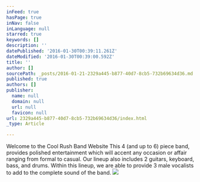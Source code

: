 ```yaml
---
inFeed: true
hasPage: true
inNav: false
inLanguage: null
starred: true
keywords: []
description: ''
datePublished: '2016-01-30T00:39:11.261Z'
dateModified: '2016-01-30T00:39:00.592Z'
title: ''
author: []
sourcePath: _posts/2016-01-21-2329a445-b877-40d7-8cb5-732b69634d36.md
published: true
authors: []
publisher:
  name: null
  domain: null
  url: null
  favicon: null
url: 2329a445-b877-40d7-8cb5-732b69634d36/index.html
_type: Article

---
```

Welcome to the Cool Rush Band Website
This 4 (and up to 6) piece band, provides polished entertainment which will accent any occasion or affair ranging from formal to casual. Our lineup also includes 2 guitars, keyboard, bass, and drums. Within this lineup, we are able to provide 3 male vocalists to add to the complete sound of the band. ![](https://the-grid-user-content.s3-us-west-2.amazonaws.com/f821038c-bce6-46e0-96e5-eb74f5aebcb1.jpg)